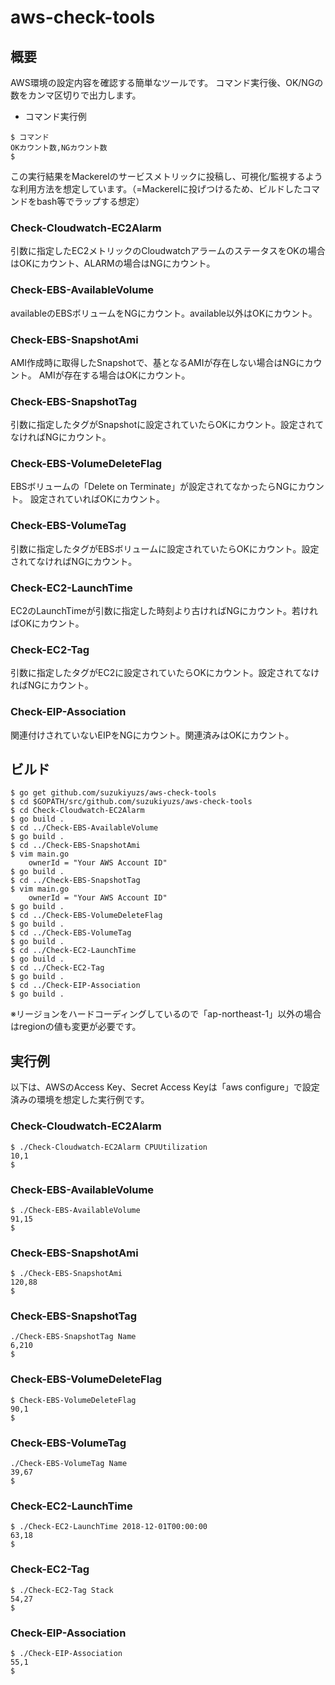 # aws-check-tools

## 概要
AWS環境の設定内容を確認する簡単なツールです。
コマンド実行後、OK/NGの数をカンマ区切りで出力します。

- コマンド実行例
```
$ コマンド
OKカウント数,NGカウント数
$
```

この実行結果をMackerelのサービスメトリックに投稿し、可視化/監視するような利用方法を想定しています。（=Mackerelに投げつけるため、ビルドしたコマンドをbash等でラップする想定）

### Check-Cloudwatch-EC2Alarm
引数に指定したEC2メトリックのCloudwatchアラームのステータスをOKの場合はOKにカウント、ALARMの場合はNGにカウント。

### Check-EBS-AvailableVolume
availableのEBSボリュームをNGにカウント。available以外はOKにカウント。

### Check-EBS-SnapshotAmi
AMI作成時に取得したSnapshotで、基となるAMIが存在しない場合はNGにカウント。
AMIが存在する場合はOKにカウント。

### Check-EBS-SnapshotTag
引数に指定したタグがSnapshotに設定されていたらOKにカウント。設定されてなければNGにカウント。

### Check-EBS-VolumeDeleteFlag
EBSボリュームの「Delete on Terminate」が設定されてなかったらNGにカウント。
設定されていればOKにカウント。

### Check-EBS-VolumeTag
引数に指定したタグがEBSボリュームに設定されていたらOKにカウント。設定されてなければNGにカウント。

### Check-EC2-LaunchTime
EC2のLaunchTimeが引数に指定した時刻より古ければNGにカウント。若ければOKにカウント。

### Check-EC2-Tag
引数に指定したタグがEC2に設定されていたらOKにカウント。設定されてなければNGにカウント。

### Check-EIP-Association
関連付けされていないEIPをNGにカウント。関連済みはOKにカウント。


## ビルド
```
$ go get github.com/suzukiyuzs/aws-check-tools
$ cd $GOPATH/src/github.com/suzukiyuzs/aws-check-tools
$ cd Check-Cloudwatch-EC2Alarm
$ go build .
$ cd ../Check-EBS-AvailableVolume
$ go build .
$ cd ../Check-EBS-SnapshotAmi
$ vim main.go
    ownerId = "Your AWS Account ID"
$ go build .
$ cd ../Check-EBS-SnapshotTag
$ vim main.go
    ownerId = "Your AWS Account ID"
$ go build .
$ cd ../Check-EBS-VolumeDeleteFlag
$ go build .
$ cd ../Check-EBS-VolumeTag
$ go build .
$ cd ../Check-EC2-LaunchTime
$ go build .
$ cd ../Check-EC2-Tag
$ go build .
$ cd ../Check-EIP-Association
$ go build .
```

※リージョンをハードコーディングしているので「ap-northeast-1」以外の場合はregionの値も変更が必要です。


## 実行例
以下は、AWSのAccess Key、Secret Access Keyは「aws configure」で設定済みの環境を想定した実行例です。

### Check-Cloudwatch-EC2Alarm
```
$ ./Check-Cloudwatch-EC2Alarm CPUUtilization
10,1
$
```

### Check-EBS-AvailableVolume
```
$ ./Check-EBS-AvailableVolume
91,15
$
```

### Check-EBS-SnapshotAmi
```
$ ./Check-EBS-SnapshotAmi
120,88
$
```

### Check-EBS-SnapshotTag
```
./Check-EBS-SnapshotTag Name
6,210
$
```

### Check-EBS-VolumeDeleteFlag
```
$ Check-EBS-VolumeDeleteFlag
90,1
$
```

### Check-EBS-VolumeTag
```
./Check-EBS-VolumeTag Name
39,67
$
```

### Check-EC2-LaunchTime
```
$ ./Check-EC2-LaunchTime 2018-12-01T00:00:00
63,18
$
```

### Check-EC2-Tag
```
$ ./Check-EC2-Tag Stack
54,27
$
```

### Check-EIP-Association
```
$ ./Check-EIP-Association
55,1
$
```
